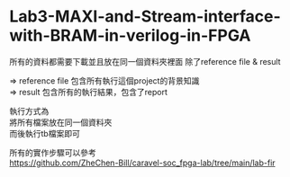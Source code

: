 # Lab3-MAXI-and-Stream-interface-with-BRAM-in-verilog-in-FPGA  

所有的資料都需要下載並且放在同一個資料夾裡面
除了reference file  &  result  

=> reference file 包含所有執行這個project的背景知識  
=> result 包含所有的執行結果，包含了report  

執行方式為  
將所有檔案放在同一個資料夾  
而後執行tb檔案即可  

所有的實作步驟可以參考  
https://github.com/ZheChen-Bill/caravel-soc_fpga-lab/tree/main/lab-fir
